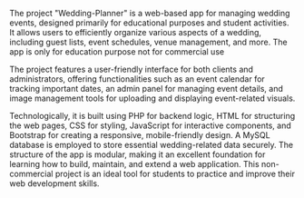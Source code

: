 The project "Wedding-Planner" is a web-based app for managing wedding events, designed primarily for educational purposes and student activities. It allows users to efficiently organize various aspects of a wedding, including guest lists, event schedules, venue management, and more. The app is only for education purpose not for commercial use

The project features a user-friendly interface for both clients and administrators, offering functionalities such as an event calendar for tracking important dates, an admin panel for managing event details, and image management tools for uploading and displaying event-related visuals.

Technologically, it is built using PHP for backend logic, HTML for structuring the web pages, CSS for styling, JavaScript for interactive components, and Bootstrap for creating a responsive, mobile-friendly design. A MySQL database is employed to store essential wedding-related data securely. The structure of the app is modular, making it an excellent foundation for learning how to build, maintain, and extend a web application. This non-commercial project is an ideal tool for students to practice and improve their web development skills.
